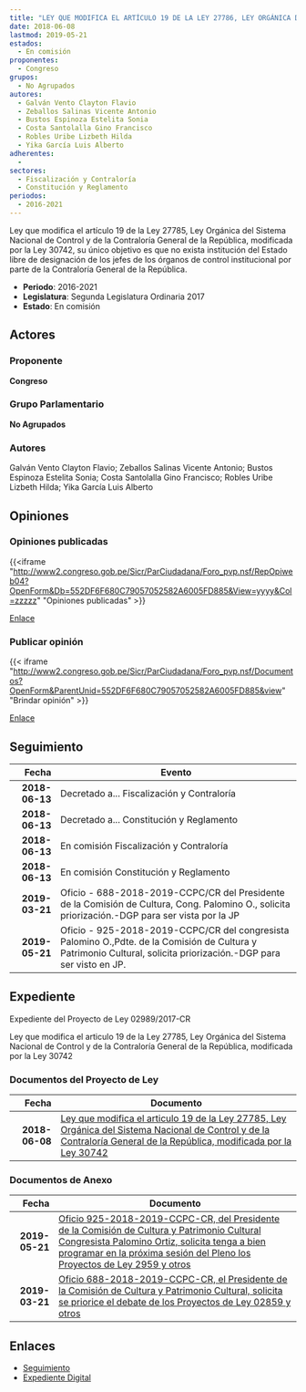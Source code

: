 ```yaml
---
title: "LEY QUE MODIFICA EL ARTÍCULO 19 DE LA LEY 27786, LEY ORGÁNICA DEL SISTEMA NACIONAL DE CONTROL Y DE LA CONTRALORÍA GENERAL DE LA REPÚBLICA, MODIFICADA POR LA LEY 30742"
date: 2018-06-08
lastmod: 2019-05-21
estados: 
  - En comisión
proponentes: 
  - Congreso
grupos: 
  - No Agrupados
autores: 
  - Galván Vento Clayton Flavio
  - Zeballos Salinas Vicente Antonio
  - Bustos Espinoza Estelita Sonia
  - Costa Santolalla Gino Francisco
  - Robles Uribe Lizbeth Hilda
  - Yika García Luis Alberto
adherentes: 
  - 
sectores: 
  - Fiscalización y Contraloría
  - Constitución y Reglamento
periodos: 
  - 2016-2021
---
```


Ley que modifica el artículo 19 de la Ley 27785, Ley Orgánica del Sistema Nacional de Control y de la Contraloría General de la República, modificada por la Ley 30742, su único objetivo es que no exista institución del Estado libre de designación de los jefes de los órganos de control institucional por parte de la Contraloría General de la República.

- **Periodo**: 2016-2021
- **Legislatura**: Segunda Legislatura Ordinaria 2017
- **Estado**: En comisión

## Actores

### Proponente

**Congreso**

### Grupo Parlamentario

**No Agrupados**

### Autores

Galván Vento Clayton Flavio; Zeballos Salinas Vicente Antonio; Bustos Espinoza Estelita Sonia; Costa Santolalla Gino Francisco; Robles Uribe Lizbeth Hilda; Yika García Luis Alberto


## Opiniones

### Opiniones publicadas

{{<iframe "http://www2.congreso.gob.pe/Sicr/ParCiudadana/Foro_pvp.nsf/RepOpiweb04?OpenForm&Db=552DF6F680C79057052582A6005FD885&View=yyyy&Col=zzzzz" "Opiniones publicadas" >}}

[Enlace](http://www2.congreso.gob.pe/Sicr/ParCiudadana/Foro_pvp.nsf/RepOpiweb04?OpenForm&Db=552DF6F680C79057052582A6005FD885&View=yyyy&Col=zzzzz)
### Publicar opinión

{{< iframe "http://www2.congreso.gob.pe/Sicr/ParCiudadana/Foro_pvp.nsf/Documentos?OpenForm&ParentUnid=552DF6F680C79057052582A6005FD885&view" "Brindar opinión" >}}

[Enlace](http://www2.congreso.gob.pe/Sicr/ParCiudadana/Foro_pvp.nsf/Documentos?OpenForm&ParentUnid=552DF6F680C79057052582A6005FD885&view)

## Seguimiento

| Fecha | Evento |
|------:|--------|
| **2018-06-13** | Decretado a... Fiscalización y Contraloría|
| **2018-06-13** | Decretado a... Constitución y Reglamento|
| **2018-06-13** | En comisión Fiscalización y Contraloría|
| **2018-06-13** | En comisión Constitución y Reglamento|
| **2019-03-21** | Oficio - 688-2018-2019-CCPC/CR del Presidente de la Comisión de Cultura, Cong. Palomino O., solicita priorización.-DGP para ser vista por la JP|
| **2019-05-21** | Oficio - 925-2018-2019-CCPC/CR del congresista Palomino O.,Pdte. de la Comisión de Cultura y Patrimonio Cultural, solicita priorización.-DGP para ser visto en JP.|


## Expediente

Expediente del Proyecto de Ley 02989/2017-CR

Ley que modifica el articulo 19 de la Ley 27785, Ley Orgánica del Sistema Nacional de Control y de la Contraloría General de la República, modificada por la Ley 30742


### Documentos del Proyecto de Ley

| Fecha | Documento |
|------:|--------|
| **2018-06-08** | [Ley que modifica el articulo 19 de la Ley 27785, Ley Orgánica del Sistema Nacional de Control y de la Contraloría General de la República, modificada por la Ley 30742](http://www.leyes.congreso.gob.pe/Documentos/2016_2021/Proyectos_de_Ley_y_de_Resoluciones_Legislativas/PL0298920180608.PDF) |

### Documentos de Anexo

| Fecha | Documento |
|------:|--------|
| **2019-05-21** | [Oficio 925-2018-2019-CCPC-CR, del Presidente de la Comisión de Cultura y Patrimonio Cultural Congresista Palomino Ortiz, solicita tenga a bien programar en la próxima sesión del Pleno los Proyectos de Ley 2959 y otros](http://www.leyes.congreso.gob.pe/Documentos/2016_2021/Oficios/Comisiones_Ordinarias/OFICIO-925-2018-2019-CCPC-CR.pdf) |
| **2019-03-21** | [Oficio 688-2018-2019-CCPC-CR, el Presidente de la Comisión de Cultura y Patrimonio Cultural, solicita se priorice el debate de los Proyectos de Ley 02859 y otros](http://www.leyes.congreso.gob.pe/Documentos/2016_2021/Oficios/Comisiones_Ordinarias/OFICIO-688-2018-2019-CCPC-CR.pdf) |

## Enlaces 

- [Seguimiento](http://www2.congreso.gob.pe/Sicr/TraDocEstProc/CLProLey2016.nsf/f7fff46988ca05b1052578e100829cc7/48f73a1a5ba2b5dc052582a60063ce08?OpenDocument)
- [Expediente Digital](http://www2.congreso.gob.pe/Sicr/TraDocEstProc/CLProLey2016.nsf/f7fff46988ca05b1052578e100829cc7/48f73a1a5ba2b5dc052582a60063ce08?OpenDocument&Click=05257FB7005EB655.eb71d0cf91d8294e05256cdf006b5706/$Body/0.1C6C)
